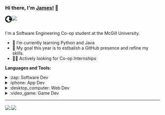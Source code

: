 ### Hi there, I'm [James!](https://www.linkedin.com/in/james-helou) 👋
<a href="https://jadhaddad.com">
    <img align="left" width="22px" src="https://raw.githubusercontent.com/iconic/open-iconic/master/svg/globe.svg" />
</a>
<a href="https://jadhaddad.com/#contact">
    <img align="left" width="22px" src="https://cdn.jsdelivr.net/npm/simple-icons@3.6.0/icons/gmail.svg" />
</a>

<br />
<br />

I'm a Software Engineering Co-op student at the McGill University.

- 🔭 I’m currently learning Python and Java
- 🥅 My goal this year is to estbalish a GitHub presence and refine my skills.
- 👨‍💻 Actively looking for Co-op Internships

**Languages and Tools:**  
<details>
  <summary>:zap: Software Dev</summary>
    <a href="https://www.python.org/">
        <img align="left" width="26px" src="https://raw.githubusercontent.com/github/explore/80688e429a7d4ef2fca1e82350fe8e3517d3494d/topics/python/python.png" />
    </a>
    <a href="https://www.oracle.com/java/">
        <img align="left" width="26px" src="https://image.flaticon.com/icons/svg/226/226777.svg" />
    </a>
    <a href="https://golang.org/">
        <img align="left" width="26px" src="https://raw.githubusercontent.com/github/explore/80688e429a7d4ef2fca1e82350fe8e3517d3494d/topics/go/go.png" />
    </a>
    <a href="https://racket-lang.org/">
        <img align="left" width="26px" src="https://raw.githubusercontent.com/github/explore/80688e429a7d4ef2fca1e82350fe8e3517d3494d/topics/racket/racket.png" />
    </a>
    <a href="https://www.swi-prolog.org/">
        <img align="left" width="26px" src="https://avatars0.githubusercontent.com/u/6884283?s=200&v=4" />
    </a>
    <br />
    <br />
    <a href="https://code.visualstudio.com/">
        <img align="left" width="26px" src="https://raw.githubusercontent.com/github/explore/80688e429a7d4ef2fca1e82350fe8e3517d3494d/topics/visual-studio-code/visual-studio-code.png" />
    </a>
    <a href="https://www.eclipse.org/">
        <img align="left" width="26px" src="https://icons.iconarchive.com/icons/papirus-team/papirus-apps/128/eclipse-icon.png" />
    </a>
    <a href="https://www.sublimetext.com/">
        <img align="left" width="26px" src="https://cdn.jsdelivr.net/npm/simple-icons@3.6.0/icons/sublimetext.svg" />
    </a>
    <br />
    <br />
    <a href="https://git-scm.com/">
        <img align="left" width="26px" src="https://raw.githubusercontent.com/github/explore/80688e429a7d4ef2fca1e82350fe8e3517d3494d/topics/git/git.png" />
    </a>
    <a href="https://github.com/">
        <img align="left" width="26px" src="https://raw.githubusercontent.com/github/explore/78df643247d429f6cc873026c0622819ad797942/topics/github/github.png" />
    </a>
    <a href="https://getfedora.org/">
        <img align="left" width="26px" src="https://raw.githubusercontent.com/github/explore/80688e429a7d4ef2fca1e82350fe8e3517d3494d/topics/terminal/terminal.png" />
    </a>
    <br />
</details>
<details>
  <summary>:iphone: App Dev</summary>
    <a href="https://flutter.dev/">
        <img align="left" width="26px" src="https://avatars1.githubusercontent.com/u/14101776?s=200&v=4" />
    </a>
    <a href="https://developer.android.com/studio">
        <img align="left" width="26px" src="https://i.stack.imgur.com/9E2Gd.png" />
    </a>
    <br />
    <br />
    <a href="https://dart.dev/">
        <img align="left" width="26px" src="https://pbs.twimg.com/profile_images/993555605078994945/Yr-pWI4G_400x400.jpg" />
    </a>
    <a href="https://www.oracle.com/java/">
        <img align="left" width="26px" src="https://image.flaticon.com/icons/svg/226/226777.svg" />
    </a>
    <br />
</details>
<details>
  <summary>:desktop_computer: Web Dev</summary>
    <a href="https://en.wikipedia.org/wiki/HTML5">
        <img align="left" width="26px" src="https://raw.githubusercontent.com/github/explore/80688e429a7d4ef2fca1e82350fe8e3517d3494d/topics/html/html.png" />
    </a>
    <a href="https://en.wikipedia.org/wiki/Cascading_Style_Sheets">
        <img align="left" width="26px" src="https://raw.githubusercontent.com/github/explore/80688e429a7d4ef2fca1e82350fe8e3517d3494d/topics/css/css.png" />
    </a>
    <br />
</details>
<details>
  <summary>:video_game: Game Dev</summary>
    <a href="https://unity.com/">
        <img align="left" width="26px" src="https://fadigeorge.files.wordpress.com/2010/02/unity_01.jpg" />
    </a>
    <a href="https://docs.microsoft.com/en-us/dotnet/csharp/">
        <img align="left" width="26px" src="https://upload.wikimedia.org/wikipedia/commons/7/7a/C_Sharp_logo.svg" />
    </a>
    <br />
</details>

---

<!-- *NOTE: Top languages do not indicate my skill level in these languages, but they are metrics for the percentage of code written on github* -->

<a href="https://github.com/jadhaddad01?tab=repositories">
  <img align="center" src="https://github-readme-stats.vercel.app/api?username=jadhaddad01&show_icons=true&include_all_commits=true" />
</a>
<a href="https://github.com/jadhaddad01?tab=repositories">
  <!-- Change the `github-readme-stats.anuraghazra1.vercel.app` to `github-readme-stats.vercel.app`  -->
  <img align="center" src="https://github-readme-stats.vercel.app/api/top-langs/?username=jadhaddad01&layout=compact" />
</a>
